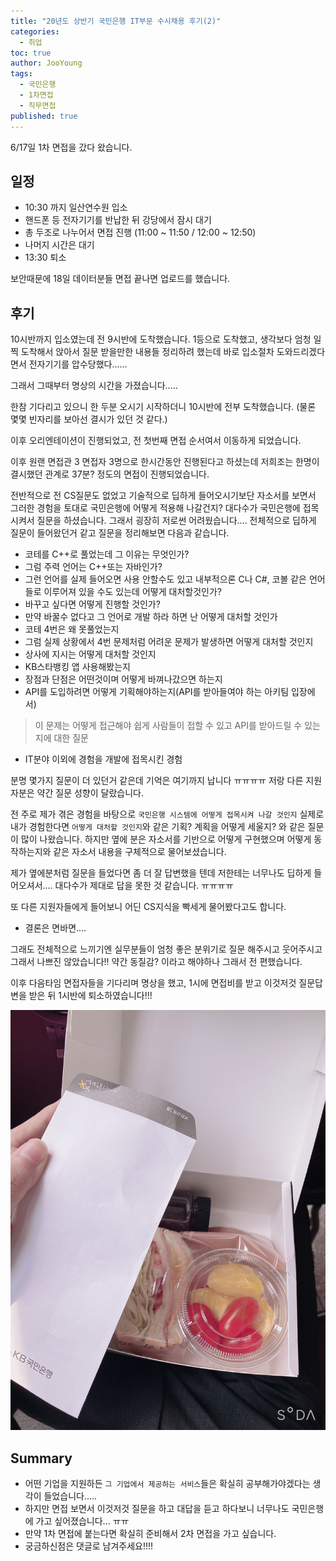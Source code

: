 ```yaml
---
title: "20년도 상반기 국민은행 IT부문 수시채용 후기(2)"
categories: 
  - 취업
toc: true
author: JooYoung
tags: 
  - 국민은행
  - 1차면접
  - 직무면접
published: true
---
```


6/17일 1차 면접을 갔다 왔습니다. 

## 일정

 - 10:30 까지 일산연수원 입소 
 - 핸드폰 등 전자기기를 반납한 뒤 강당에서 잠시 대기
 - 총 두조로 나누어서 면접 진행 (11:00 ~ 11:50 / 12:00 ~ 12:50)
 - 나머지 시간은 대기
 - 13:30 퇴소


보안때문에 18일 데이터분들 면접 끝나면 업로드를 했습니다. 

## 후기

10시반까지 입소였는데 전 9시반에 도착했습니다. 1등으로 도착했고, 생각보다 엄청 일찍 도착해서 앉아서 질문 받을만한 내용들 정리하려 했는데 바로 입소절차 도와드리겠다면서 전자기기를 압수당했다...... 

그래서 그때부터 명상의 시간을 가졌습니다..... 

한참 기다리고 있으니 한 두분 오시기 시작하더니 10시반에 전부 도착했습니다. (물론 몇몇 빈자리를 보아선 결시가 있던 것 같다.)

이후 오리엔테이션이 진행되었고, 전 첫번째 면접 순서여서 이동하게 되었습니다. 

이후 원랜 면접관 3 면접자 3명으로 한시간동안 진행된다고 하셨는데 저희조는 한명이 결시했던 관계로 37분? 정도의 면접이 진행되었습니다. 

전반적으로 전 CS질문도 없었고 기술적으로 딥하게 들어오시기보단 자소서를 보면서 그러한 경험을 토대로 국민은행에 어떻게 적용해 나갈건지? 대다수가 국민은행에 접목시켜서 질문을 하셨습니다. 그래서 굉장히 저로썬 어려웠습니다.... 전체적으로 딥하게 질문이 들어왔던거 같고 질문을 정리해보면 다음과 같습니다. 

- 코테를 C++로 풀었는데 그 이유는 무엇인가? 
- 그럼 주력 언어는 C++또는 자바인가?
- 그런 언어를 실제 들어오면 사용 안할수도 있고 내부적으론 C나 C#, 코볼 같은 언어들로 이루어져 있을 수도 있는데 어떻게 대처할것인가?
- 바꾸고 싶다면 어떻게 진행할 것인가?
- 만약 바꿀수 없다고 그 언어로 개발 하라 하면 난 어떻게 대처할 것인가
- 코테 4번은 왜 못풀었는지 
- 그럼 실제 상황에서 4번 문제처럼 어려운 문제가 발생하면 어떻게 대처할 것인지
- 상사에 지시는 어떻게 대처할 것인지
- KB스타뱅킹 앱 사용해봤는지 
- 장점과 단점은 어떤것이며 어떻게 바껴나갔으면 하는지 
- API를 도입하려면 어떻게 기획해야하는지(API를 받아들여야 하는 아키팀 입장에서)
> 이 문제는 어떻게 접근해야 쉽게 사람들이 접할 수 있고 API를 받아드릴 수 있는지에 대한 질문
- IT분야 이외에 경험을 개발에 접목시킨 경험 


분명 몇가지 질문이 더 있던거 같은데 기억은 여기까지 납니다 ㅠㅠㅠㅠ 저랑 다른 지원자분은 약간 질문 성향이 달랐습니다. 

전 주로 제가 겪은 경험을 바탕으로 `국민은행 시스템에 어떻게 접목시켜 나갈 것인지` 실제로 내가 경험한다면 `어떻게 대처할 것인지`와 같은 기획? 계획을 어떻게 세울지? 와 같은 질문이 많이 나왔습니다. 하지만 옆에 분은 자소서를 기반으로 어떻게 구현했으며 어떻게 동작하는지와 같은 자소서 내용을 구체적으로 물어보셨습니다. 

제가 옆에분처럼 질문을 들었다면 좀 더 잘 답변했을 텐데 저한테는 너무나도 딥하게 들어오셔서.... 대다수가 제대로 답을 못한 것 같습니다. ㅠㅠㅠㅠ

또 다른 지원자들에게 들어보니 어딘 CS지식을 빡세게 물어봤다고도 합니다. 
- 결론은 면바면....

그래도 전체적으로 느끼기엔 실무분들이 엄청 좋은 분위기로 질문 해주시고 웃어주시고 그래서 나쁘진 않았습니다!! 약간 동질감? 이라고 해야하나 그래서 전 편했습니다. 

이후 다음타임 면접자들을 기다리며 명상을 했고, 1시에 면접비를 받고 이것저것 질문답변을 받은 뒤 1시반에 퇴소하였습니다!!! 

![면접비](/assets/images/취준/국은_면접비.png)


## Summary 

- 어떤 기업을 지원하든 `그 기업에서 제공하는 서비스`들은 확실히 공부해가야겠다는 생각이 들었습니다.....
- 하지만 면접 보면서 이것저것 질문을 하고 대답을 듣고 하다보니 너무나도 국민은행에 가고 싶어졌습니다... ㅠㅠ 
- 만약 1차 면접에 붙는다면 확실히 준비해서 2차 면접을 가고 싶습니다. 
- 궁금하신점은 댓글로 남겨주세요!!!!
